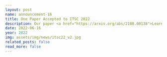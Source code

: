 ```yaml
---
layout: post
name: announcement-16
title: One Paper Accepted to ITSC 2022
description: Our paper <a href="https://arxiv.org/abs/2108.00138">Learning to Control DC Motor for Micromobility in Real Time with Reinforcement Learning</a> has been accepted to ITSC 2022. Congratulations to all the authors!
date: 2022-06-16
year: 2022
img: assets/img/news/itsc22_v2.jpg 
related_posts: false
read_more: false 
---
```

